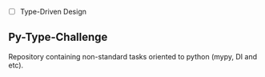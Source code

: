 
* [ ] Type-Driven Design

## Py-Type-Challenge
Repository containing non-standard tasks oriented to python (mypy, DI and etc).

